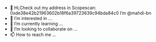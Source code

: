 - 👋 Hi,Check out my address in Scopescan: 0xde38e42b21963602b18f6a39723639c94bda84c0 I’m @mahdi-bn
- 👀 I’m interested in ...
- 🌱 I’m currently learning ...
- 💞️ I’m looking to collaborate on ...
- 📫 How to reach me ...

<!---
mahdi-bn/mahdi-bn is a ✨ special ✨ repository because its `README.md` (this file) appears on your GitHub profile.
You can click the Preview link to take a look at your changes.
--->
